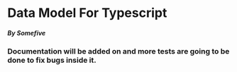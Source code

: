 # Data Model For Typescript
##### By Somefive

### Documentation will be added on and more tests are going to be done to fix bugs inside it.